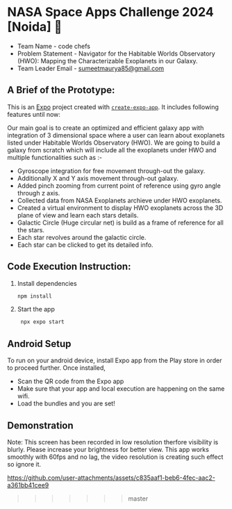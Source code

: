# NASA Space Apps Challenge 2024 [Noida] 🌌

- Team Name - code chefs
- Problem Statement - Navigator for the Habitable Worlds Observatory (HWO): Mapping the Characterizable Exoplanets in our Galaxy.
- Team Leader Email - sumeetmaurya85@gmail.com

## A Brief of the Prototype:

This is an [Expo](https://expo.dev) project created with [`create-expo-app`](https://www.npmjs.com/package/create-expo-app). It includes following features until now: 

Our main goal is to create an optimized and efficient galaxy app with integration of 3 dimensional space where a user can learn about exoplanets listed under Habitable Worlds Observatory (HWO). 
We are going to build a galaxy from scratch which will include all the exoplanets under HWO and multiple functionalities such as :-

- Gyroscope integration for free movement through-out the galaxy.
- Additionally X and Y axis movement through-out galaxy.
- Added pinch zooming from current point of reference using gyro angle through z axis.
- Collected data from NASA Exoplanets archieve under HWO exoplanets.
- Created a virtual environment to display HWO exoplanets across the 3D plane of view and learn each stars details.
- Galactic Circle (Huge circular net) is build as a frame of reference for all the stars.
- Each star revolves around the galactic circle.
- Each star can be clicked to get its detailed info.

## Code Execution Instruction:

1. Install dependencies

   ```bash
   npm install
   ```

2. Start the app

   ```bash
    npx expo start
   ```

## Android Setup
To run on your android device, install Expo app from the Play store in order to proceed further. Once installed, 
- Scan the QR code from the Expo app
- Make sure that your app and local execution are happening on the same wifi.
- Load the bundles and you are set!

## Demonstration
Note: This screen has been recorded in low resolution therfore visibility is blurly. Please increase your brightness for better view. This app works smoothly with 60fps and no lag, the video resolution is creating such effect so ignore it.

https://github.com/user-attachments/assets/c835aaf1-beb6-4fec-aac2-a361bb41cee9


>>>>>>> master
